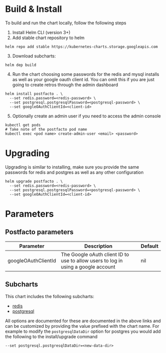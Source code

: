 # Build & Install

To build and run the chart locally, follow the following steps

1. Install Helm CLI (version 3+)
2. Add stable chart repository to helm
```shell script
helm repo add stable https://kubernetes-charts.storage.googleapis.com
```
3. Download subcharts:
```shell script
helm dep build
```
4. Run the chart choosing some passwords for the redis and mysql installs 
as well as your google oauth client id. You can omit this if you are just 
going to create retros through the admin dashboard
```shell script
helm install postfacto . \
  --set redis.password=<redis-password> \
  --set postgresql.postgresqlPassword=<postgresql-password> \
  --set googleOAuthClientId=<client-id>
```
5. Optionally create an admin user if you need to access the admin console
```shell script
kubectl get pods
# Take note of the postfacto pod name
kubectl exec <pod name> create-admin-user <email> <password> 
```

# Upgrading
Upgrading is similar to installing, make sure you provide the same passwords 
for redis and postgres as well as any other configuration
```shell script
helm upgrade postfacto . \
  --set redis.password=<redis-password> \
  --set postgresql.postgresqlPassword=<postgresql-password> \
  --set googleOAuthClientId=<client-id>
```

# Parameters

## Postfacto parameters

Parameter | Description | Default
----------|-------------|--------
googleOAuthClientId  | The Google oAuth client ID to use to allow users to log in using a google account | nil   

## Subcharts
This chart includes the following subcharts: 
* [redis](https://github.com/bitnami/charts/tree/master/upstreamed/redis)
* [postgresql](https://github.com/bitnami/charts/tree/master/upstreamed/postgresql)

All options are documented for these are documented in the above links and can be customized
by providing the value prefixed with the chart name. For example to modify the `postgresqlDataDir` 
option for postgres you would add the following to the install/upgrade command

```shell script
--set postgresql.postgresqlDataDir=<new-data-dir>
```